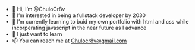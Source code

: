- 👋 Hi, I’m @ChuloCr8v
- 👀 I’m interested in being a fullstack developer by 2030
- 🌱 I’m currently learning to buid my own portfolio with html and css while incorperating javascript in the near future as I advance
- 💞️ I just want to learn 
- 📫 You can reach me at Chulocr8v@gmail.com
<!---
ChuloCr8v/ChuloCr8v is a ✨ special ✨ repository because its `README.md` (this file) appears on your GitHub profile.
You can click the Preview link to take a look at your changes.
--->

